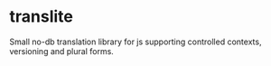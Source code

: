 # translite
Small no-db translation library for js supporting controlled contexts, versioning and plural forms.
